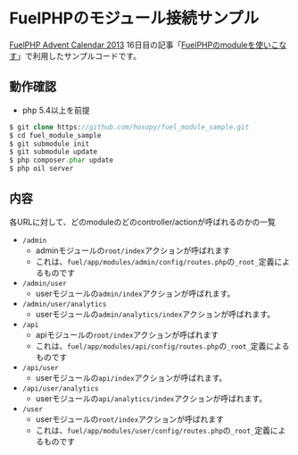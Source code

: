 # FuelPHPのモジュール接続サンプル

[FuelPHP Advent Calendar 2013](http://atnd.org/events/45096) 16日目の記事「[FuelPHPのmoduleを使いこなす](http://qiita.com/hosopy/items/0428be74f1c3868c55ba)」で利用したサンプルコードです。

## 動作確認

* php 5.4以上を前提

```php
$ git clone https://github.com/hosopy/fuel_module_sample.git
$ cd fuel_module_sample
$ git submodule init
$ git submodule update
$ php composer.phar update
$ php oil server
```

## 内容

各URLに対して、どのmoduleのどのcontroller/actionが呼ばれるのかの一覧

* `/admin`
   * adminモジュールの`root/index`アクションが呼ばれます
   * これは、`fuel/app/modules/admin/config/routes.php`の`_root_`定義によるものです
* `/admin/user`
   * userモジュールの`admin/index`アクションが呼ばれます。
* `/admin/user/analytics`
   * userモジュールの`admin/analytics/index`アクションが呼ばれます。
* `/api`
   * apiモジュールの`root/index`アクションが呼ばれます
   * これは、`fuel/app/modules/api/config/routes.php`の`_root_`定義によるものです
* `/api/user`
   * userモジュールの`api/index`アクションが呼ばれます。
* `/api/user/analytics`
   * userモジュールの`api/analytics/index`アクションが呼ばれます。
* `/user`
   * userモジュールの`root/index`アクションが呼ばれます
   * これは、`fuel/app/modules/user/config/routes.php`の`_root_`定義によるものです
